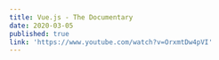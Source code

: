 ```yaml
---
title: Vue.js - The Documentary
date: 2020-03-05
published: true
link: 'https://www.youtube.com/watch?v=OrxmtDw4pVI'
---
```

